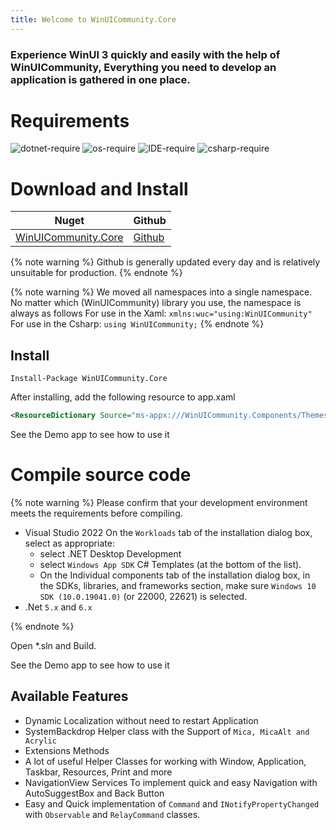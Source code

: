 ```yaml
---
title: Welcome to WinUICommunity.Core
---
```


### Experience WinUI 3 quickly and easily with the help of WinUICommunity, Everything you need to develop an application is gathered in one place.

# Requirements

![dotnet-require](https://img.shields.io/badge/.net-%3E=6.0-brightgreen) ![os-require](https://img.shields.io/badge/OS-%3E%3D%20Windows%2010%20Build%201809-orange) ![IDE-require](https://img.shields.io/badge/IDE-vs2022-red) ![csharp-require](https://img.shields.io/badge/CSharp-Latest-yellow)

# Download and Install

|Nuget|Github|
|-|-|
|[WinUICommunity.Core](https://www.nuget.org/packages/WinUICommunity.Core)|[Github](https://github.com/WinUICommunity/WinUICommunity)|


{% note warning %}
Github is generally updated every day and is relatively unsuitable for production.
{% endnote %}

{% note warning %}
We moved all namespaces into a single namespace. No matter which (WinUICommunity) library you use, the namespace is always as follows
For use in the Xaml:
`xmlns:wuc="using:WinUICommunity"`
For use in the Csharp:
`using WinUICommunity;`
{% endnote %}


## Install

```
Install-Package WinUICommunity.Core
```

After installing, add the following resource to app.xaml


```xml
<ResourceDictionary Source="ms-appx:///WinUICommunity.Components/Themes/Generic.xaml"/>
```
See the Demo app to see how to use it

# Compile source code

{% note warning %}
Please confirm that your development environment meets the requirements before compiling.
- Visual Studio 2022
    On the `Workloads` tab of the installation dialog box, select as appropriate:
    - select .NET Desktop Development
    - select `Windows App SDK` C# Templates (at the bottom of the list).
    - On the Individual components tab of the installation dialog box, in the SDKs, libraries, and frameworks section, make sure `Windows 10 SDK (10.0.19041.0)` (or 22000, 22621) is selected.
- .Net `5.x` and `6.x`

{% endnote %}

Open *.sln and Build.

See the Demo app to see how to use it

## Available Features

- Dynamic Localization without need to restart Application
- SystemBackdrop Helper class with the Support of `Mica, MicaAlt and Acrylic`
- Extensions Methods
- A lot of useful Helper Classes for working with Window, Application, Taskbar, Resources, Print and more
- NavigationView Services To implement quick and easy Navigation with AutoSuggestBox and Back Button
- Easy and Quick implementation of `Command` and `INotifyPropertyChanged` with `Observable` and `RelayCommand` classes.